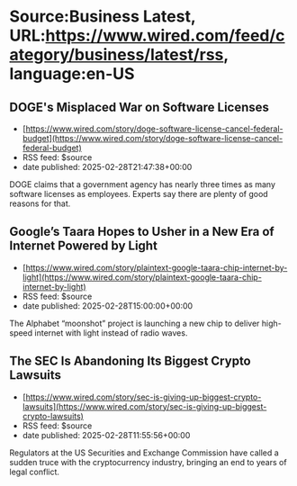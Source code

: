 # Source:Business Latest, URL:https://www.wired.com/feed/category/business/latest/rss, language:en-US

## DOGE's Misplaced War on Software Licenses
 - [https://www.wired.com/story/doge-software-license-cancel-federal-budget](https://www.wired.com/story/doge-software-license-cancel-federal-budget)
 - RSS feed: $source
 - date published: 2025-02-28T21:47:38+00:00

DOGE claims that a government agency has nearly three times as many software licenses as employees. Experts say there are plenty of good reasons for that.

## Google’s Taara Hopes to Usher in a New Era of Internet Powered by Light
 - [https://www.wired.com/story/plaintext-google-taara-chip-internet-by-light](https://www.wired.com/story/plaintext-google-taara-chip-internet-by-light)
 - RSS feed: $source
 - date published: 2025-02-28T15:00:00+00:00

The Alphabet “moonshot” project is launching a new chip to deliver high-speed internet with light instead of radio waves.

## The SEC Is Abandoning Its Biggest Crypto Lawsuits
 - [https://www.wired.com/story/sec-is-giving-up-biggest-crypto-lawsuits](https://www.wired.com/story/sec-is-giving-up-biggest-crypto-lawsuits)
 - RSS feed: $source
 - date published: 2025-02-28T11:55:56+00:00

Regulators at the US Securities and Exchange Commission have called a sudden truce with the cryptocurrency industry, bringing an end to years of legal conflict.

